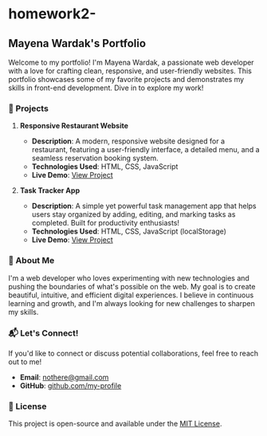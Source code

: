 # homework2-

## Mayena Wardak's Portfolio

Welcome to my portfolio! I'm Mayena Wardak, a passionate web developer with a love for crafting clean, responsive, and user-friendly websites. This portfolio showcases some of my favorite projects and demonstrates my skills in front-end development. Dive in to explore my work!

### 🚀 Projects

1. **Responsive Restaurant Website**
   - **Description**: A modern, responsive website designed for a restaurant, featuring a user-friendly interface, a detailed menu, and a seamless reservation booking system.
   - **Technologies Used**: HTML, CSS, JavaScript
   - **Live Demo**: [View Project](https://example.com/restaurant)

2. **Task Tracker App**
   - **Description**: A simple yet powerful task management app that helps users stay organized by adding, editing, and marking tasks as completed. Built for productivity enthusiasts!
   - **Technologies Used**: HTML, CSS, JavaScript (localStorage)
   - **Live Demo**: [View Project](https://example.com/task-tracker)

### 🌟 About Me

I'm a web developer who loves experimenting with new technologies and pushing the boundaries of what's possible on the web. My goal is to create beautiful, intuitive, and efficient digital experiences. I believe in continuous learning and growth, and I'm always looking for new challenges to sharpen my skills.

### 📬 Let's Connect!

If you'd like to connect or discuss potential collaborations, feel free to reach out to me!

- **Email**: [nothere@gmail.com](mailto:nothere@gmail.com)
- **GitHub**: [github.com/my-profile](https://github.com/)

### 📄 License

This project is open-source and available under the [MIT License](LICENSE).